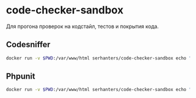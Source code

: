 # code-checker-sandbox
Для прогона проверок на кодстайл, тестов и покрытия кода.


## Codesniffer

```bash
docker run -v $PWD:/var/www/html serhanters/code-checker-sandbox echo "" && phpcs
```

## Phpunit

```bash
docker run -v $PWD:/var/www/html serhanters/code-checker-sandbox echo "" && phpunit
```
